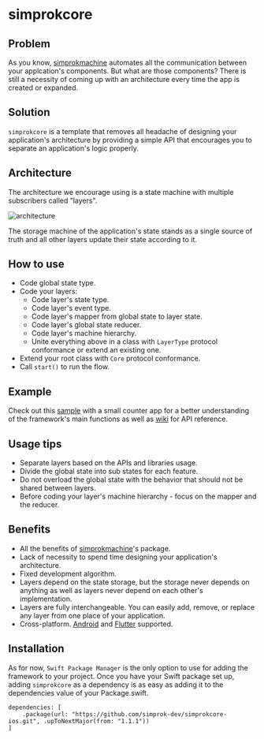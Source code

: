 # simprokcore


## Problem

As you know, [simprokmachine](https://github.com/simprok-dev/simprokmachine-ios) automates all the communication between your applcation's components. But what are those components? There is still a necessity of coming up with an architecture every time the app is created or expanded.

## Solution

```simprokcore``` is a template that removes all headache of designing your application's architecture by providing a simple API that encourages you to separate an application's logic properly. 

## Architecture

The architecture we encourage using is a state machine with multiple subscribers called "layers". 

![architecture](https://github.com/simprok-dev/simprokcore-ios/blob/main/images/architecture.drawio.png)

The storage machine of the application's state stands as a single source of truth and all other layers update their state according to it. 

## How to use

- Code global state type.
- Code your layers:
  - Code layer's state type.
  - Code layer's event type.
  - Code layer's mapper from global state to layer state.
  - Code layer's global state reducer.
  - Code layer's machine hierarchy.
  - Unite everything above in a class with ```LayerType``` protocol conformance or extend an existing one.
- Extend your root class with ```Core``` protocol conformance.
- Call ```start()``` to run the flow. 
 

## Example 

Check out this [sample](https://github.com/simprok-dev/simprokcore-ios/tree/main/sample) with a small counter app for a better understanding of the framework's main functions as well as [wiki](https://github.com/simprok-dev/simprokcore-ios/wiki) for API reference. 

## Usage tips

- Separate layers based on the APIs and libraries usage. 
- Divide the global state into sub states for each feature. 
- Do not overload the global state with the behavior that should not be shared between layers.
- Before coding your layer's machine hierarchy - focus on the mapper and the reducer. 


## Benefits

- All the benefits of [simprokmachine](https://github.com/simprok-dev/simprokmachine-ios#killer-features)'s package. 
- Lack of necessity to spend time designing your application's architecture.
- Fixed development algorithm.
- Layers depend on the state storage, but the storage never depends on anything as well as layers never depend on each other's implementation.
- Layers are fully interchangeable. You can easily add, remove, or replace any layer from one place of your application.   
- Cross-platform. [Android](https://github.com/simprok-dev/simprokcore-android) and [Flutter](https://github.com/simprok-dev/simprokcore-flutter) supported.

## Installation

As for now, ```Swift Package Manager``` is the only option to use for adding the framework to your project. 
Once you have your Swift package set up, adding ```simprokcore``` as a dependency is as easy as adding it to the dependencies value of your Package.swift.

```
dependencies: [
    .package(url: "https://github.com/simprok-dev/simprokcore-ios.git", .upToNextMajor(from: "1.1.1"))
]
```

